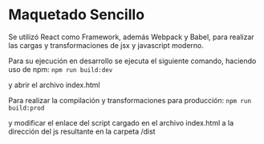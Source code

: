 # Maquetado Sencillo

Se utilizó React como Framework, además Webpack y Babel, para realizar las cargas y transformaciones de jsx y javascript moderno.

Para su ejecución en desarrollo se ejecuta el siguiente comando, haciendo uso de npm:
`npm run build:dev`

y abrir el archivo index.html

Para realizar la compilación y transformaciones para producción:
`npm run build:prod`

y modificar el enlace del script cargado en el archivo index.html a la dirección del js resultante en la carpeta /dist



